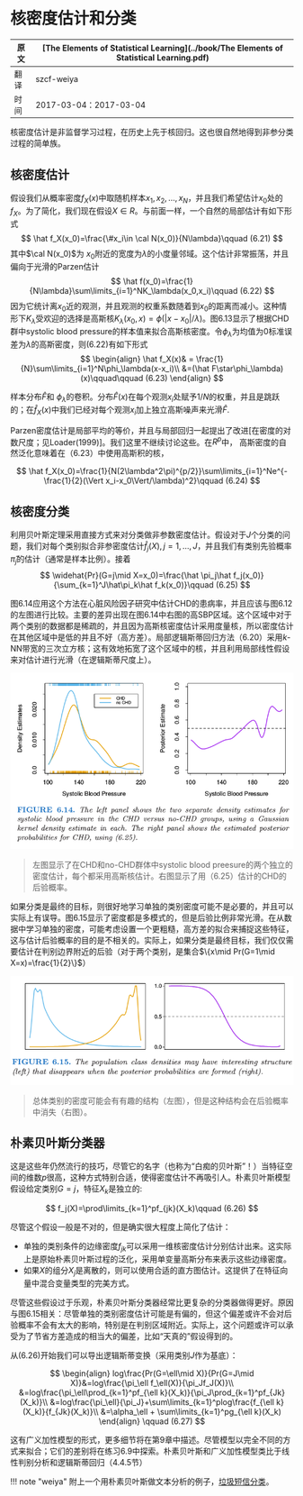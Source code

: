 # 核密度估计和分类

| 原文   | [The Elements of Statistical Learning](../book/The Elements of Statistical Learning.pdf) |
| ---- | ---------------------------------------- |
| 翻译   | szcf-weiya                               |
| 时间   | 2017-03-04：2017-03-04                    |

核密度估计是非监督学习过程，在历史上先于核回归。这也很自然地得到非参分类过程的简单族。

## 核密度估计
假设我们从概率密度$f_X(x)$中取随机样本$x_1,x_2,\ldots,x_N$，并且我们希望估计$x_0$处的$f_X$。为了简化，我们现在假设$X\in R$。与前面一样，一个自然的局部估计有如下形式
$$
\hat f_X(x_0)=\frac{\#x_i\in \cal N(x_0)}{N\lambda}\qquad (6.21)
$$
其中$\cal N(x_0)$为 $x_0$附近的宽度为$\lambda$的小度量邻域。这个估计非常振荡，并且偏向于光滑的Parzen估计
$$
\hat f(x_0)=\frac{1}{N\lambda}\sum\limits_{i=1}^NK_\lambda(x_0,x_i)\qquad (6.22)
$$
因为它统计离$x_0$近的观测，并且观测的权重系数随着到$x_0$的距离而减小。这种情形下$K_\lambda$受欢迎的选择是高斯核$K_\lambda(x_0,x)=\phi(\vert x-x_0\vert/\lambda)$。图6.13显示了根据CHD群中systolic blood pressure的样本值来拟合高斯核密度。令$\phi_\lambda$为均值为0标准误差为$\lambda$的高斯密度，则(6.22)有如下形式
$$
\begin{align}
\hat f_X(x)& = \frac{1}{N}\sum\limits_{i=1}^N\phi_\lambda(x-x_i)\\
&=(\hat F\star\phi_\lambda)(x)\qquad\qquad (6.23)
\end{align}
$$

样本分布$\hat F$和 $\phi_\lambda$的卷积。分布$\hat F(x)$在每个观测$x_i$处赋予$1/N$的权重，并且是跳跃的；在$\hat f_X(x)$中我们已经对每个观测$x_i$加上独立高斯噪声来光滑$\hat F$.

Parzen密度估计是局部平均的等价，并且与局部回归一起提出了改进[在密度的对数尺度；见Loader(1999)]。我们这里不继续讨论这些。在$R^p$中， 高斯密度的自然泛化意味着在（6.23）中使用高斯积的核，

$$
\hat f_X(x_0)=\frac{1}{N(2\lambda^2\pi)^{p/2}}\sum\limits_{i=1}^Ne^{-\frac{1}{2}(\Vert x_i-x_0\Vert/\lambda)^2}\qquad (6.24)
$$

## 核密度分类

利用贝叶斯定理采用直接方式来对分类做非参数密度估计。假设对于$J$个分类的问题，我们对每个类别拟合非参密度估计$\hat f_j(X),j=1,\ldots,J$，并且我们有类别先验概率$\hat \pi_j$的估计（通常是样本比例）。接着
$$
\widehat{Pr}(G=j\mid X=x_0)=\frac{\hat \pi_j\hat f_j(x_0)}{\sum_{k=1}^J\hat\pi_k\hat f_k(x_0)}\qquad (6.25)
$$

图6.14应用这个方法在心脏风险因子研究中估计CHD的患病率，并且应该与图6.12的左图进行比较。主要的差异出现在图6.14中右图的高SBP区域。这个区域中对于两个类别的数据都是稀疏的，并且因为高斯核密度估计采用度量核，所以密度估计在其他区域中是低的并且不好（高方差）。局部逻辑斯蒂回归方法（6.20）采用$k$-NN带宽的三次立方核；这有效地拓宽了这个区域中的核，并且利用局部线性假设来对估计进行光滑（在逻辑斯蒂尺度上）。

![](../img/06/fig6.14.png)

> 左图显示了在CHD和no-CHD群体中systolic blood preesure的两个独立的密度估计，每个都采用高斯核估计。右图显示了用（6.25）估计的CHD的后验概率。

如果分类是最终的目标，则很好地学习单独的类别密度可能不是必要的，并且可以实际上有误导。图6.15显示了密度都是多模式的，但是后验比例非常光滑。在从数据中学习单独的密度，可能考虑设置一个更粗糙，高方差的拟合来捕捉这些特征，这与估计后验概率的目的是不相关的。实际上，如果分类是最终目标，我们仅仅需要估计在判别边界附近的后验（对于两个类别，是集合$\{x\mid Pr(G=1\mid X=x)=\frac{1}{2}\}$）

![](../img/06/fig6.15.png)

> 总体类别的密度可能会有有趣的结构（左图），但是这种结构会在后验概率中消失（右图）。

## 朴素贝叶斯分类器

这是这些年仍然流行的技巧，尽管它的名字（也称为“白痴的贝叶斯”！）当特征空间的维数$p$很高，这种方式特别合适，使得密度估计不再吸引人。朴素贝叶斯模型假设给定类别$G=j$，特征$X_k$是独立的:

$$
f_j(X)=\prod\limits_{k=1}^pf_{jk}(X_k)\qquad (6.26)
$$

尽管这个假设一般是不对的，但是确实很大程度上简化了估计：

- 单独的类别条件的边缘密度$f_{jk}$可以采用一维核密度估计分别估计出来。这实际上是原始朴素贝叶斯过程的泛化，采用单变量高斯分布来表示这些边缘密度。
- 如果$X$的组分$X_j$是离散的，则可以使用合适的直方图估计。这提供了在特征向量中混合变量类型的完美方式。

尽管这些假设过于乐观，朴素贝叶斯分类器经常比更复杂的分类器做得更好。原因与图6.15相关：尽管单独的类别密度估计可能是有偏的，但这个偏差或许不会对后验概率不会有太大的影响，特别是在判别区域附近。实际上，这个问题或许可以承受为了节省方差造成的相当大的偏差，比如“天真的”假设得到的。

从(6.26)开始我们可以导出逻辑斯蒂变换（采用类别$J$作为基底）：

$$
\begin{align}
log\frac{Pr(G=\ell\mid X)}{Pr(G=J\mid X)}&=log\frac{\pi_\ell f_\ell(X)}{\pi_Jf_J(X)}\\
&=log\frac{\pi_\ell\prod_{k=1}^pf_{\ell k}(X_k)}{\pi_J\prod_{k=1}^pf_{Jk}(X_k)}\\
&=log\frac{\pi_\ell}{\pi_J}+\sum\limits_{k=1}^plog\frac{f_{\ell k}(X_k)}{f_{Jk}(X_k)}\\
&=\alpha_\ell + \sum\limits_{k=1}^pg_{\ell k}(X_k)
\end{align}
\qquad (6.27)
$$

这有广义加性模型的形式，更多细节将在第9章中描述。尽管模型以完全不同的方式来拟合；它们的差别将在练习6.9中探索。朴素贝叶斯和广义加性模型类比于线性判别分析和逻辑斯蒂回归（4.4.5节）

!!! note "weiya"
    附上一个用朴素贝叶斯做文本分析的例子，[垃圾短信分类](https://github.com/szcf-weiya/ESL-CN/tree/master/code/NaiveBayes)。
